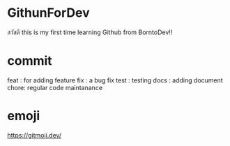 # GithunForDev
สวัสดี this is my first time learning Github from BorntoDev!!

# commit
feat : for adding feature
fix : a bug fix
test : testing
docs : adding document
chore: regular code maintanance

# emoji
https://gitmoji.dev/
